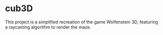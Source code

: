 # cub3D
This project is a simplified recreation of the game Wolfenstein 3D, featuring a raycasting algorithm to render the maze.
